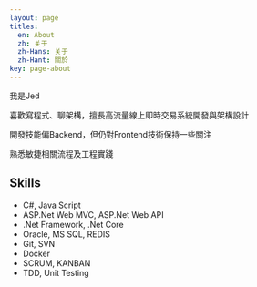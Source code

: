 ```yaml
---
layout: page
titles:
  en: About
  zh: 关于
  zh-Hans: 关于
  zh-Hant: 關於
key: page-about
---
```


我是Jed

喜歡寫程式、聊架構，擅長高流量線上即時交易系統開發與架構設計

開發技能偏Backend，但仍對Frontend技術保持一些關注

熟悉敏捷相關流程及工程實踐

## Skills

- C#, Java Script
- ASP.Net Web MVC, ASP.Net Web API
- .Net Framework, .Net Core
- Oracle, MS SQL, REDIS
- Git, SVN
- Docker
- SCRUM, KANBAN
- TDD, Unit Testing